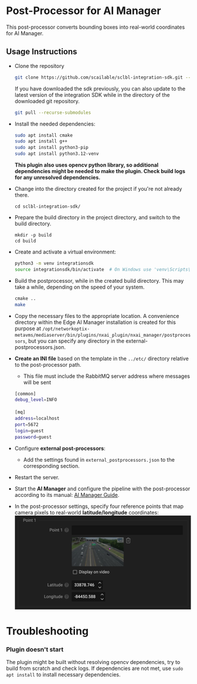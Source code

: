 # Post-Processor for AI Manager

This post-processor converts bounding boxes into real-world coordinates for AI Manager.

## Usage Instructions

- Clone the repository
   ```sh
   git clone https://github.com/scailable/sclbl-integration-sdk.git --recurse-submodules
   ```
   If you have downloaded the sdk previously, you can also update to the latest version of the integration SDK while in the directory of the downloaded git repository.
   ```sh
   git pull --recurse-submodules
   ```
- Install the needed dependencies:
   ```sh
   sudo apt install cmake
   sudo apt install g++
   sudo apt install python3-pip
   sudo apt install python3.12-venv
   ```
  **This plugin also uses opencv python library, so additional dependencies might be needed to make the plugin. Check build logs for any unresolved dependencies.**


- Change into the directory created for the project if you're not already there.
   ```shell
   cd sclbl-integration-sdk/
   ```
- Prepare the build directory in the project directory, and switch to the build directory.
   ```shell
   mkdir -p build
   cd build
   ```
- Create and activate a virtual environment:
   ```sh
   python3 -m venv integrationsdk
   source integrationsdk/bin/activate  # On Windows use 'venv\Scripts\activate'
   ```
- Build the postprocessor, while in the created build directory. This may take a while, depending on the speed of your system.
   ```sh
   сmake ..
   make
   ```
- Copy the necessary files to the appropriate location. A convenience directory within the Edge AI Manager installation is created for this purpose at `/opt/networkoptix-metavms/mediaserver/bin/plugins/nxai_plugin/nxai_manager/postprocessors`, but you can specify any directory in the external-postprocessors.json.

- **Create an INI file** based on the template in the `../etc/` directory relative to the post-processor path.
   - This file must include the RabbitMQ server address where messages will be sent
   ```sh
   [common]
   debug_level=INFO
   
   [mq]
   address=localhost
   port=5672
   login=guest
   password=guest
   ```
- Configure **external post-processors**:
   - Add the settings found in `external_postprocessors.json` to the corresponding section.
- Restart the server.
- Start the **AI Manager** and configure the pipeline with the post-processor according to its manual: [AI Manager Guide](https://nx.docs.scailable.net/nx-ai-manager/get-started-with-the-nx-ai-manager-plugin).
- In the post-processor settings, specify four reference points that map camera pixels to real-world **latitude/longitude** coordinates:
![alt text](https://github.com/BIshounen/sclbl-integration-sdk/blob/main/postprocessor-python-geoposition/readme_images/settings.png?raw=true)

# Troubleshooting

### Plugin doesn't start

The plugin might be built without resolving opencv dependencies, try to build from scratch and check logs. If dependencies are not met, use `sudo apt install` to install necessary dependencies.
